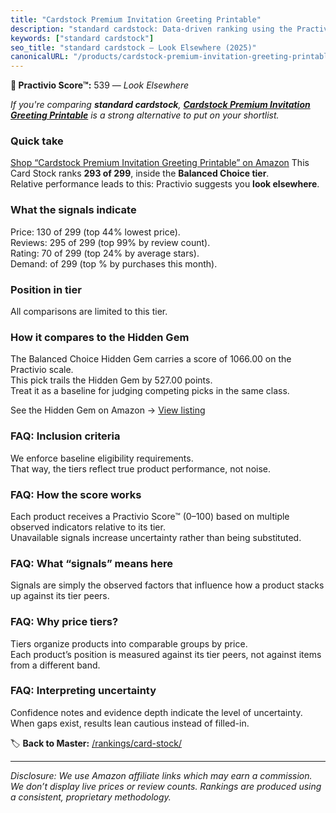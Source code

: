 ```yaml
---
title: "Cardstock Premium Invitation Greeting Printable"
description: "standard cardstock: Data-driven ranking using the Practivio Score™. Positioned by quality, value, demand, findability, momentum."
keywords: ["standard cardstock"]
seo_title: "standard cardstock — Look Elsewhere (2025)"
canonicalURL: "/products/cardstock-premium-invitation-greeting-printable-B0FJR12L4V/"
---
```


**🚫 Practivio Score™:** 539 — _Look Elsewhere_


*If you're comparing **standard cardstock**, **[Cardstock Premium Invitation Greeting Printable](https://www.amazon.com/dp/B0FJR12L4V?tag=practivio-20)** is a strong alternative to put on your shortlist.*
### Quick take
[Shop “Cardstock Premium Invitation Greeting Printable” on Amazon](https://www.amazon.com/dp/B0FJR12L4V?tag=practivio-20)
This Card Stock ranks **293 of 299**, inside the **Balanced Choice tier**.  
Relative performance leads to this: Practivio suggests you **look elsewhere**.

### What the signals indicate
Price: 130 of 299 (top 44% lowest price).  
Reviews: 295 of 299 (top 99% by review count).  
Rating: 70 of 299 (top 24% by average stars).  
Demand:  of 299 (top % by purchases this month).

### Position in tier
All comparisons are limited to this tier.

### How it compares to the Hidden Gem
The Balanced Choice Hidden Gem carries a score of 1066.00 on the Practivio scale.  
This pick trails the Hidden Gem by 527.00 points.  
Treat it as a baseline for judging competing picks in the same class.  

See the Hidden Gem on Amazon → [View listing](https://www.amazon.com/dp/B07QQ3L753?tag=practivio-20)

### FAQ: Inclusion criteria
We enforce baseline eligibility requirements.  
That way, the tiers reflect true product performance, not noise.

### FAQ: How the score works
Each product receives a Practivio Score™ (0–100) based on multiple observed indicators relative to its tier.  
Unavailable signals increase uncertainty rather than being substituted.

### FAQ: What “signals” means here
Signals are simply the observed factors that influence how a product stacks up against its tier peers.

### FAQ: Why price tiers?
Tiers organize products into comparable groups by price.  
Each product’s position is measured against its tier peers, not against items from a different band.

### FAQ: Interpreting uncertainty
Confidence notes and evidence depth indicate the level of uncertainty.  
When gaps exist, results lean cautious instead of filled-in.


🏷️ **Back to Master:** [/rankings/card-stock/](/rankings/card-stock/)

---
_Disclosure: We use Amazon affiliate links which may earn a commission. We don’t display live prices or review counts. Rankings are produced using a consistent, proprietary methodology._
